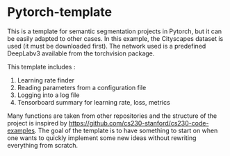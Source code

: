 # Pytorch-template
This is a template for semantic segmentation projects in Pytorch, but it can be easily adapted to other cases.
In this example, the Cityscapes dataset is used (it must be downloaded first). The network used is a predefined DeepLabv3 available from the torchvision package.

This template includes :
1) Learning rate finder
2) Reading parameters from a configuration file
3) Logging into a log file
4) Tensorboard summary for learning rate, loss, metrics

Many functions are taken from other repositories and the structure of the project is inspired by https://github.com/cs230-stanford/cs230-code-examples.
The goal of the template is to have something to start on when one wants to quickly implement some new ideas without rewriting everything from scratch.
